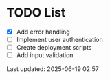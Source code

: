 # TODO List

- [x] Add error handling
- [ ] Implement user authentication
- [ ] Create deployment scripts
- [ ] Add input validation

Last updated: 2025-06-19 02:57
